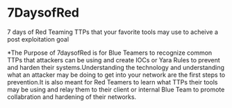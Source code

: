 # 7DaysofRed
7 days of Red Teaming TTPs that your favorite tools may use to acheive a post exploitation goal

*The Purpose of 7daysofRed is for Blue Teamers to recognize common TTPs that attackers can be using and create IOCs or Yara Rules to prevent and harden their systems.Understanding the technology and understanding what an attacker may be doing to get into your network are the first steps to prevention.It is also meant for Red Teamers to learn what TTPs their tools may be using and relay them to their client or internal Blue Team to promote collabration and hardening of their networks.
